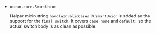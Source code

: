 * `ocean.core.SmartUnion`

  Helper mixin string `handleInvalidCases` in `SmartUnion` is added as the support
  for the `final switch`. It covers `case none` and `default:` so the actual
  switch body is as clean as possible.

